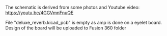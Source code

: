 The schematic is derived from some photos and Youtube video: https://youtu.be/4GGVmnFnuQE

File "deluxe_reverb.kicad_pcb" is empty as amp is done on a eyelet board. Design of the board will be uploaded to Fusion 360 folder
